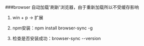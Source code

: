 ###browser
自动加载'刷新'浏览器，由于重新加载所以不受缓存影响

1. win + p -> 扩展

2. npm安装：npm install browser-sync -g

3. 检查是否安装成功：browser-sync --version


